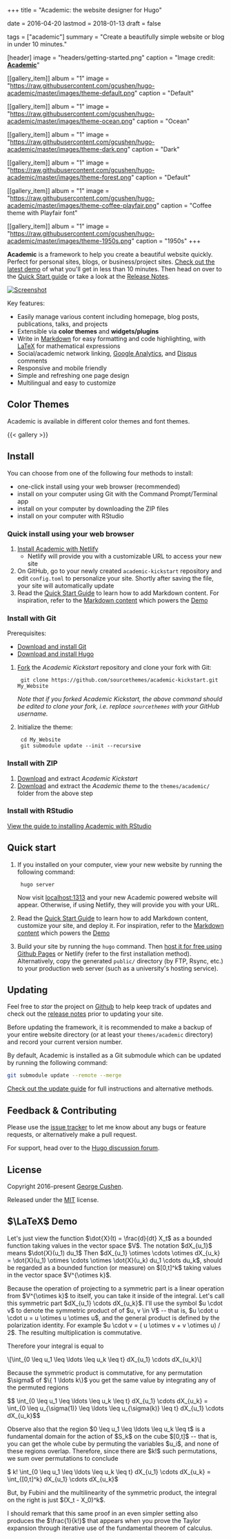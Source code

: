+++
title = "Academic: the website designer for Hugo"

date = 2016-04-20
lastmod = 2018-01-13
draft = false

tags = ["academic"]
summary = "Create a beautifully simple website or blog in under 10 minutes."

[header]
image = "headers/getting-started.png"
caption = "Image credit: [**Academic**](https://github.com/gcushen/hugo-academic/)"

[[gallery_item]]
album = "1"
image = "https://raw.githubusercontent.com/gcushen/hugo-academic/master/images/theme-default.png"
caption = "Default"

[[gallery_item]]
album = "1"
image = "https://raw.githubusercontent.com/gcushen/hugo-academic/master/images/theme-ocean.png"
caption = "Ocean"

[[gallery_item]]
album = "1"
image = "https://raw.githubusercontent.com/gcushen/hugo-academic/master/images/theme-dark.png"
caption = "Dark"

[[gallery_item]]
album = "1"
image = "https://raw.githubusercontent.com/gcushen/hugo-academic/master/images/theme-forest.png"
caption = "Default"

[[gallery_item]]
album = "1"
image = "https://raw.githubusercontent.com/gcushen/hugo-academic/master/images/theme-coffee-playfair.png"
caption = "Coffee theme with Playfair font"

[[gallery_item]]
album = "1"
image = "https://raw.githubusercontent.com/gcushen/hugo-academic/master/images/theme-1950s.png"
caption = "1950s"
+++

**Academic** is a framework to help you create a beautiful website quickly. Perfect for personal sites, blogs, or business/project sites. [Check out the latest demo](https://themes.gohugo.io/theme/academic/) of what you'll get in less than 10 minutes. Then head on over to the [Quick Start guide](https://sourcethemes.com/academic/docs/) or take a look at the [Release Notes](https://sourcethemes.com/academic/updates/).

[![Screenshot](https://raw.githubusercontent.com/gcushen/hugo-academic/master/academic.png)](https://github.com/gcushen/hugo-academic/)

Key features:

- Easily manage various content including homepage, blog posts, publications, talks, and projects
- Extensible via **color themes** and **widgets/plugins**
- Write in [Markdown](https://sourcethemes.com/academic/docs/writing-markdown-latex/) for easy formatting and code highlighting, with [LaTeX](https://en.wikibooks.org/wiki/LaTeX/Mathematics) for mathematical expressions
- Social/academic network linking, [Google Analytics](https://analytics.google.com), and [Disqus](https://disqus.com) comments
- Responsive and mobile friendly
- Simple and refreshing one page design
- Multilingual and easy to customize

## Color Themes

Academic is available in different color themes and font themes.

{{< gallery >}}

## Install

You can choose from one of the following four methods to install:

* one-click install using your web browser (recommended)
* install on your computer using Git with the Command Prompt/Terminal app
* install on your computer by downloading the ZIP files
* install on your computer with RStudio

### Quick install using your web browser

1. [Install Academic with Netlify](https://app.netlify.com/start/deploy?repository=https://github.com/sourcethemes/academic-kickstart)
    * Netlify will provide you with a customizable URL to access your new site
2. On GitHub, go to your newly created `academic-kickstart` repository and edit `config.toml` to personalize your site. Shortly after saving the file, your site will automatically update
3. Read the [Quick Start Guide](https://sourcethemes.com/academic/docs/) to learn how to add Markdown content. For inspiration, refer to the [Markdown content](https://github.com/gcushen/hugo-academic/tree/master/exampleSite) which powers the [Demo](https://themes.gohugo.io/theme/academic/)

### Install with Git

Prerequisites:

* [Download and install Git](https://git-scm.com/downloads)
* [Download and install Hugo](https://gohugo.io/getting-started/installing/#quick-install)

1. [Fork](https://github.com/sourcethemes/academic-kickstart#fork-destination-box) the *Academic Kickstart* repository and clone your fork with Git: 

        git clone https://github.com/sourcethemes/academic-kickstart.git My_Website
    
    *Note that if you forked Academic Kickstart, the above command should be edited to clone your fork, i.e. replace `sourcethemes` with your GitHub username.*

2. Initialize the theme:

        cd My_Website
        git submodule update --init --recursive

### Install with ZIP

1. [Download](https://github.com/sourcethemes/academic-kickstart/archive/master.zip) and extract *Academic Kickstart*
2. [Download](https://github.com/gcushen/hugo-academic/archive/master.zip) and extract the *Academic theme* to the `themes/academic/` folder from the above step

### Install with RStudio

[View the guide to installing Academic with RStudio](https://sourcethemes.com/academic/docs/install/#install-with-rstudio)

## Quick start

1. If you installed on your computer, view your new website by running the following command:
      
        hugo server

    Now visit [localhost:1313](http://localhost:1313) and your new Academic powered website will appear. Otherwise, if using Netlify, they will provide you with your URL.
           
2. Read the [Quick Start Guide](https://sourcethemes.com/academic/docs/) to learn how to add Markdown content, customize your site, and deploy it. For inspiration, refer to the [Markdown content](https://github.com/gcushen/hugo-academic/tree/master/exampleSite) which powers the [Demo](https://themes.gohugo.io/theme/academic/)

3. Build your site by running the `hugo` command. Then [host it for free using Github Pages](https://georgecushen.com/create-your-website-with-hugo/) or Netlify (refer to the first installation method). Alternatively, copy the generated `public/` directory (by FTP, Rsync, etc.) to your production web server (such as a university's hosting service).

## Updating

Feel free to *star* the project on [Github](https://github.com/gcushen/hugo-academic/) to help keep track of updates and check out the [release notes](https://sourcethemes.com/academic/updates) prior to updating your site.

Before updating the framework, it is recommended to make a backup of your entire website directory (or at least your `themes/academic` directory) and record your current version number.

By default, Academic is installed as a Git submodule which can be updated by running the following command:

```bash
git submodule update --remote --merge
```

[Check out the update guide](https://sourcethemes.com/academic/docs/update/) for full instructions and alternative methods.

## Feedback & Contributing

Please use the [issue tracker](https://github.com/gcushen/hugo-academic/issues) to let me know about any bugs or feature requests, or alternatively make a pull request.

For support, head over to the [Hugo discussion forum](http://discuss.gohugo.io).

## License

Copyright 2016-present [George Cushen](https://georgecushen.com).

Released under the [MIT](https://github.com/gcushen/hugo-academic/blob/master/LICENSE.md) license.

## $\LaTeX$ Demo  

<p>Let's just view the function $\dot{X}(t) = \frac{d}{dt} X_t$ as a bounded function taking values in the vector space $V$.  The notation $dX_{u_1}$ means $\dot{X}(u_1) du_1$  Then $dX_{u_1} \otimes \cdots \otimes dX_{u_k} = \dot{X}(u_1) \otimes \cdots \otimes \dot{X}(u_k) du_1 \cdots du_k$, should be regarded as a bounded function (or measure) on $[0,t]^k$ taking values in the vector space $V^{\otimes k}$.</p>

<p>Because the operation of projecting to a symmetric part is a linear operation from $V^{\otimes k}$ to itself, you can take it inside of the integral.  Let's call this symmetric part $dX_{u_1} \cdots dX_{u_k}$.  I'll use the symbol $u \cdot v$ to denote the symmetric product of of $u, v \in V$ -- that is, $u \cdot u \cdot u = u \otimes u \otimes u$, and the general product is defined by the polarization identity.  For example $u \cdot v = ( u \otimes v + v \otimes u) / 2$.  The resulting multiplication is commutative.</p>

<p>Therefore your integral is equal to</p>

<p>\[\int_{0 \leq u_1 \leq \ldots \leq u_k \leq t} dX_{u_1} \cdots dX_{u_k}\]</p>

<p>Because the symmetric product is commutative, for any permutation $\sigma$ of $\{ 1 \ldots k\}$ you get the same value by integrating any of the permuted regions</p>

<p>$$ \int_{0 \leq u_1 \leq \ldots \leq u_k \leq t} dX_{u_1} \cdots dX_{u_k} = \int_{0 \leq u_{\sigma(1)} \leq \ldots \leq u_{\sigma(k)} \leq t} dX_{u_1} \cdots dX_{u_k}$$</p>

<p>Observe also that the region $0 \leq u_1 \leq \ldots \leq u_k \leq t$ is a fundamental domain for the action of $S_k$ on the cube $[0,t]$ -- that is, you can get the whole cube by permuting the variables $u_i$, and none of these regions overlap.  Therefore, since there are $k!$ such permutations, we sum over permutations to conclude</p>

<p>$ k! \int_{0 \leq u_1 \leq \ldots \leq u_k \leq t} dX_{u_1} \cdots dX_{u_k} =  \int_{[0,t]^k} dX_{u_1} \cdots dX_{u_k}$</p>

<p>But, by Fubini and the multilinearity of the symmetric product, the integral on the right is just $(X_t - X_0)^k$.</p>

<p>I should remark that this same proof in an even simpler setting also produces the $\frac{1}{k!}$ that appears when you prove the Taylor expansion through iterative use of the fundamental theorem of calculus.</p>
